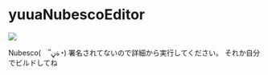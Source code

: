 # yuuaNubescoEditor
![](https://img.shields.io/badge/Language-C%23-brightgreen)

Nubesco(　՞ةڼ◔)
署名されてないので詳細から実行してください。
それか自分でビルドしてね

